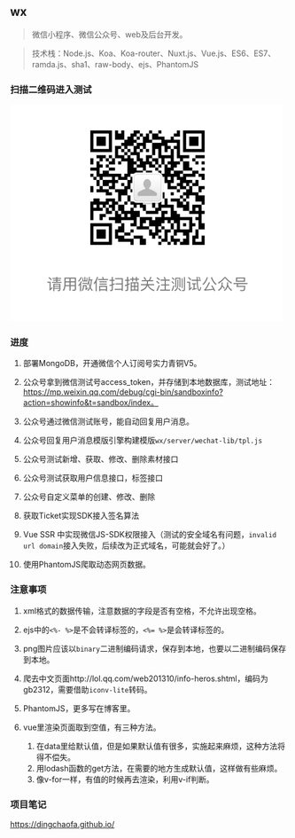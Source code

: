 ## wx

> 微信小程序、微信公众号、web及后台开发。

>技术栈：Node.js、Koa、Koa-router、Nuxt.js、Vue.js、ES6、ES7、ramda.js、sha1、raw-body、ejs、PhantomJS

### 扫描二维码进入测试

![测试二维码](https://raw.githubusercontent.com/dingchaofa/wx/master/static/img/test_account.png)

### 进度
1. 部署MongoDB，开通微信个人订阅号实力青铜V5。

2. 公众号拿到微信测试号access_token，并存储到本地数据库，测试地址：https://mp.weixin.qq.com/debug/cgi-bin/sandboxinfo?action=showinfo&t=sandbox/index。

3. 公众号通过微信测试账号，能自动回复用户消息。

4. 公众号回复用户消息模版引擎构建模版`wx/server/wechat-lib/tpl.js`

5. 公众号测试新增、获取、修改、删除素材接口

6. 公众号测试获取用户信息接口，标签接口

7. 公众号自定义菜单的创建、修改、删除

8. 获取Ticket实现SDK接入签名算法

9. Vue SSR 中实现微信JS-SDK权限接入（测试的安全域名有问题，`invalid url domain`接入失败，后续改为正式域名，可能就会好了。）

10. 使用PhantomJS爬取动态网页数据。

### 注意事项

1. xml格式的数据传输，注意数据的字段是否有空格，不允许出现空格。

2. ejs中的`<%- %>`是不会转译标签的，`<%= %>`是会转译标签的。

3. png图片应该以`binary`二进制编码请求，保存到本地，也要以二进制编码保存到本地。

4. 爬去中文页面http://lol.qq.com/web201310/info-heros.shtml，编码为gb2312，需要借助`iconv-lite`转码。

5. PhantomJS，更多写在博客里。

6. vue里渲染页面取到空值，有三种方法。
    1. 在data里给默认值，但是如果默认值有很多，实施起来麻烦，这种方法将得不偿失。
    2. 用lodash函数的get方法，在需要的地方生成默认值，这样做有些麻烦。
    3. 像v-for一样，有值的时候再去渲染，利用v-if判断。

### 项目笔记
https://dingchaofa.github.io/
